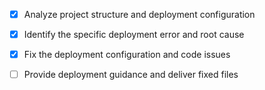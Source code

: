 - [x] Analyze project structure and deployment configuration
- [x] Identify the specific deployment error and root cause
- [x] Fix the deployment configuration and code issues
- [ ] Provide deployment guidance and deliver fixed files

